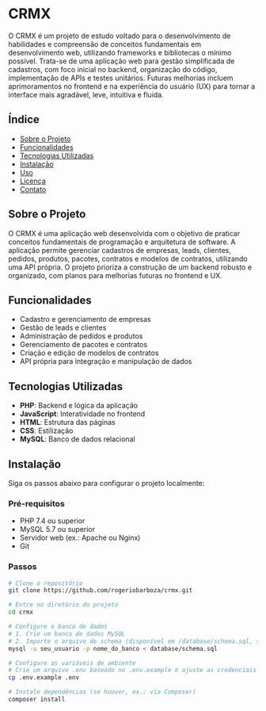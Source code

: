 # CRMX

O CRMX é um projeto de estudo voltado para o desenvolvimento de habilidades e compreensão de conceitos fundamentais em desenvolvimento web, utilizando frameworks e bibliotecas o mínimo possível. Trata-se de uma aplicação web para gestão simplificada de cadastros, com foco inicial no backend, organização do código, implementação de APIs e testes unitários. Futuras melhorias incluem aprimoramentos no frontend e na experiência do usuário (UX) para tornar a interface mais agradável, leve, intuitiva e fluida.

## Índice

- [Sobre o Projeto](#sobre-o-projeto)
- [Funcionalidades](#funcionalidades)
- [Tecnologias Utilizadas](#tecnologias-utilizadas)
- [Instalação](#instalação)
- [Uso](#uso)
- [Licença](#licença)
- [Contato](#contato)

## Sobre o Projeto

O CRMX é uma aplicação web desenvolvida com o objetivo de praticar conceitos fundamentais de programação e arquitetura de software. A aplicação permite gerenciar cadastros de empresas, leads, clientes, pedidos, produtos, pacotes, contratos e modelos de contratos, utilizando uma API própria. O projeto prioriza a construção de um backend robusto e organizado, com planos para melhorias futuras no frontend e UX.

## Funcionalidades

- Cadastro e gerenciamento de empresas
- Gestão de leads e clientes
- Administração de pedidos e produtos
- Gerenciamento de pacotes e contratos
- Criação e edição de modelos de contratos
- API própria para integração e manipulação de dados

## Tecnologias Utilizadas

- **PHP**: Backend e lógica da aplicação
- **JavaScript**: Interatividade no frontend
- **HTML**: Estrutura das páginas
- **CSS**: Estilização
- **MySQL**: Banco de dados relacional

## Instalação

Siga os passos abaixo para configurar o projeto localmente:

### Pré-requisitos
- PHP 7.4 ou superior
- MySQL 5.7 ou superior
- Servidor web (ex.: Apache ou Nginx)
- Git

### Passos
```bash
# Clone o repositório
git clone https://github.com/rogeriobarboza/crmx.git

# Entre no diretório do projeto
cd crmx

# Configure o banco de dados
# 1. Crie um banco de dados MySQL
# 2. Importe o arquivo de schema (disponível em /database/schema.sql, se aplicável)
mysql -u seu_usuario -p nome_do_banco < database/schema.sql

# Configure as variáveis de ambiente
# Crie um arquivo .env baseado no .env.example e ajuste as credenciais do banco
cp .env.example .env

# Instale dependências (se houver, ex.: via Composer)
composer install